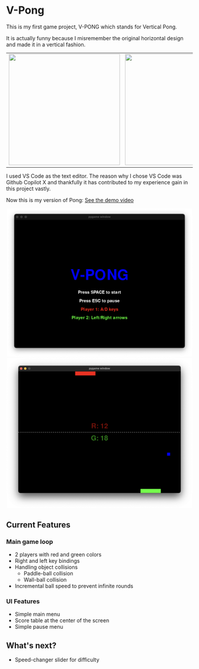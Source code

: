 # V-Pong
 
This is my first game project, V-PONG which stands for Vertical Pong.

It is actually funny because I misremember the original horizontal design and made it in a vertical fashion.

<div align="center">
  <table>
    <tr>
      <td><img src="https://upload.wikimedia.org/wikipedia/commons/thumb/2/26/Pong.svg/1200px-Pong.svg.png" width="300" height="300"></td>
      <td><img src="https://i.pinimg.com/564x/e6/11/1e/e6111e83dcf8f0a91b23fa6ae45c32e4.jpg" width="300" height="300"></td>
    </tr>
  </table>
</div>



I used VS Code as the text editor. The reason why I chose VS Code was Github Copilot X and thankfully it has contributed to my experience gain in this project vastly. 

Now this is my version of Pong: [See the demo video](/Images/demo.mov)
<div align="center">
  <img src="/Images/vpong1.png" width=500>
  <img src="/Images/vpong2.png" width=500>
</div>

## Current Features
### Main game loop
- 2 players with red and green colors
- Right and left key bindings
- Handling object collisions
    - Paddle-ball collision 
    - Wall-ball collision
- Incremental ball speed to prevent infinite rounds 
### UI Features
- Simple main menu 
- Score table at the center of the screen
- Simple pause menu 

## What's next? 
- Speed-changer slider for difficulty 
